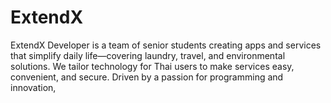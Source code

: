 # ExtendX
ExtendX Developer is a team of senior students creating apps and services that simplify daily life—covering laundry, travel, and environmental solutions. We tailor technology for Thai users to make services easy, convenient, and secure. Driven by a passion for programming and innovation,
